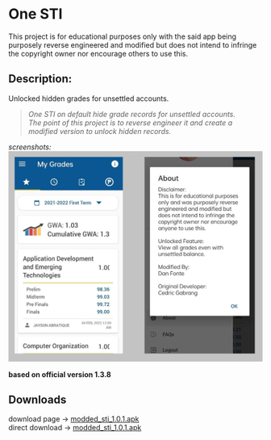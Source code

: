 # One STI
This project is for educational purposes only with the said app being purposely reverse engineered and modified but does not intend to infringe the copyright owner nor encourage others to use this.

## Description:
Unlocked hidden grades for unsettled accounts.  
>*One STI on default hide grade records for unsettled accounts.*  
>*The point of this project is to reverse engineer it and create a modified version to unlock hidden records.*
  
*screenshots:*  
<img src=screenshot.png></img>  

**based on official version 1.3.8**  

## Downloads  
download page ->  [modded_sti_1.0.1.apk](https://github.com/to-ton/One-STI/blob/main/modded_sti_1.0.1.apk)  
direct download -> [modded_sti_1.0.1.apk](https://github.com/to-ton/One-STI/blob/main/modded_sti_1.0.1.apk?raw=true)  
